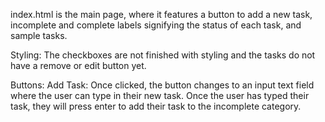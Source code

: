index.html is the main page, where it features a button to add a new task, incomplete and complete labels signifying the status of each task, and sample tasks. 

Styling: 
The checkboxes are not finished with styling and the tasks do not have a remove or edit button yet.

Buttons:
Add Task: Once clicked, the button changes to an input text field where the user can type in their new task. Once the user has typed their task, they will press enter to add their task to the incomplete category. 
